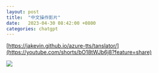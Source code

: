 ```yaml
---
layout: post
title:  "中文操作影片"
date:   2023-04-30 08:42:00 +0800
categories: chatgpt
---
```



[https://jakevin.github.io/azure-tts/tanslator/](https://youtube.com/shorts/bO18tWJb6j8?feature=share)

[![](https://img.youtube.com/vi/bO18tWJb6j8/0.jpg)](https://youtube.com/shorts/bO18tWJb6j8?feature=share)
